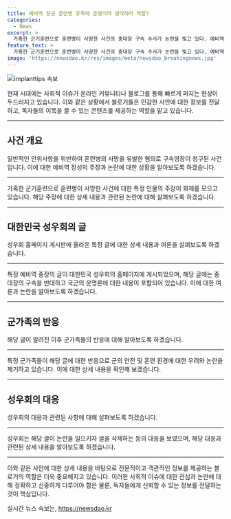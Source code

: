 ```yaml
---
title: 예비역 장군 훈련병 유족에 운명이라 생각하라 막말?
categories:
  - News
excerpt: >
  가혹한 군기훈련으로 훈련병이 사망한 사건의 중대장 구속 수사가 논란을 빚고 있다. 예비역 장군이 훈련 사고를 운명으로 여기고 중대장 구속 반대를 주장했으나, 중대장과 부중대장은 구속됐다. 이에 군가족들과 커뮤니티에서는 가혹행위를 용인하는 발언에 비난의 목소리가 높아지고, 성우회는 논란 글을 삭제했다. 중대장의 구속 여부와 함께 훈련 중의 가혹행위 문제가 사회적 관심을 모으고 있다.
feature_text: >
  가혹한 군기훈련으로 훈련병이 사망한 사건의 중대장 구속 수사가 논란을 빚고 있다. 예비역 장군이 훈련 사고를 운명으로 여기고 중대장 구속 반대를 주장했으나, 중대장과 부중대장은 구속됐다. 이에 군가족들과 커뮤니티에서는 가혹행위를 용인하는 발언에 비난의 목소리가 높아지고, 성우회는 논란 글을 삭제했다. 중대장의 구속 여부와 함께 훈련 중의 가혹행위 문제가 사회적 관심을 모으고 있다.
image: 'https://newsdao.kr/res/images/meta/newsdao_breakingnews.jpg'
---
```


<p><img src="https://newsdao.kr/res/images/meta/newsdao_breakingnews.jpg" alt="implanttips 속보" /></p>

<p>현재 시대에는 사회적 이슈가 온라인 커뮤니티나 블로그를 통해 빠르게 퍼지는 현상이 두드러지고 있습니다. 이와 같은 상황에서 블로거들은 민감한 사안에 대한 정보를 전달하고, 독자들의 이목을 끌 수 있는 콘텐츠를 제공하는 역할을 맡고 있습니다.</p>

<hr />

<h2 data-ke-size="size26">사건 개요</h2>

<p>일반적인 안위사항을 위반하여 훈련병의 사망을 유발한 혐의로 구속영장이 청구된 사건입니다. 이에 대한 예비역 장성의 주장과 논란에 대한 상황을 알아보도록 하겠습니다.</p>

<hr />

<p data-ke-size="size16">가혹한 군기훈련으로 훈련병이 사망한 사건에 대한 특정 인물의 주장이 화제를 모으고 있습니다. 해당 주장에 대한 상세 내용과 관련된 논란에 대해 살펴보도록 하겠습니다.</p>

<hr />

<h2 data-ke-size="size26">대한민국 성우회의 글</h2>

<p>성우회 홈페이지 게시판에 올라온 특정 글에 대한 상세 내용과 여론을 살펴보도록 하겠습니다.</p>

<hr />

<p data-ke-size="size16">특정 예비역 중장의 글이 대한민국 성우회의 홈페이지에 게시되었으며, 해당 글에는 중대장의 구속을 반대하고 국군의 운명론에 대한 내용이 포함되어 있습니다. 이에 대한 여론과 논란을 알아보도록 하겠습니다.</p>

<hr />

<h2 data-ke-size="size26">군가족의 반응</h2>

<p>해당 글이 알려진 이후 군가족들의 반응에 대해 알아보도록 하겠습니다.</p>

<hr />

<p data-ke-size="size16">특정 군가족들이 해당 글에 대한 반응으로 군의 안전 및 훈련 환경에 대한 우려와 논란을 제기하고 있습니다. 이에 대한 상세 내용을 확인해 보겠습니다.</p>

<hr />

<h2 data-ke-size="size26">성우회의 대응</h2>

<p>성우회의 대응과 관련된 사항에 대해 살펴보도록 하겠습니다.</p>

<hr />

<p data-ke-size="size16">성우회는 해당 글이 논란을 일으키자 글을 삭제하는 등의 대응을 보였으며, 해당 대응과 관련된 상세 내용을 알아보도록 하겠습니다.</p>

<hr />

<p>이와 같은 사안에 대한 상세 내용을 바탕으로 전문적이고 객관적인 정보를 제공하는 블로거의 역할은 더욱 중요해지고 있습니다. 이러한 사회적 이슈에 대한 관심과 논란에 대해 정확하고 신중하게 다루어야 함은 물론, 독자들에게 신뢰할 수 있는 정보를 전달하는 것이 핵심입니다.</p>
실시간 뉴스 속보는, <a href="https://newsdao.kr" rel="dofollow">https://newsdao.kr</a>


